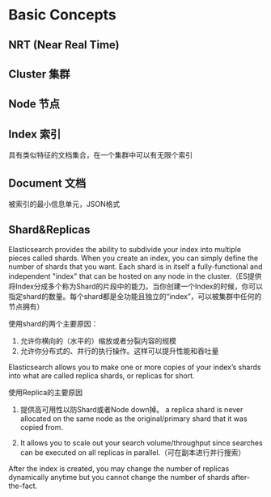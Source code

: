 # Basic Concepts

## NRT (Near Real Time)

## Cluster 集群

## Node 节点

## Index 索引
具有类似特征的文档集合，在一个集群中可以有无限个索引

## Document 文档
被索引的最小信息单元，JSON格式

## Shard&Replicas
Elasticsearch provides the ability to subdivide your index into multiple pieces called shards. When you create an index, you can simply define the number of shards that you want. Each shard is in itself a fully-functional and independent "index" that can be hosted on any node in the cluster.（ES提供将Index分成多个称为Shard的片段中的能力。当你创建一个Index的时候，你可以指定shard的数量。每个shard都是全功能且独立的“index”，可以被集群中任何的节点拥有）

使用shard的两个主要原因：
1. 允许你横向的（水平的）缩放或者分裂内容的规模
2. 允许你分布式的、并行的执行操作。这样可以提升性能和吞吐量
   
Elasticsearch allows you to make one or more copies of your index’s shards into what are called replica shards, or replicas for short.

使用Replica的主要原因
1. 提供高可用性以防Shard或者Node down掉。 a replica shard is never allocated on the same node as the original/primary shard that it was copied from.

2. It allows you to scale out your search volume/throughput since searches can be executed on all replicas in parallel.（可在副本进行并行搜索）

After the index is created, you may change the number of replicas dynamically anytime but you cannot change the number of shards after-the-fact.
